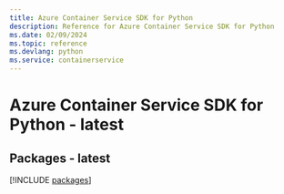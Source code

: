 ```yaml
---
title: Azure Container Service SDK for Python
description: Reference for Azure Container Service SDK for Python
ms.date: 02/09/2024
ms.topic: reference
ms.devlang: python
ms.service: containerservice
---
```

# Azure Container Service SDK for Python - latest
## Packages - latest
[!INCLUDE [packages](container-service-index.md)]